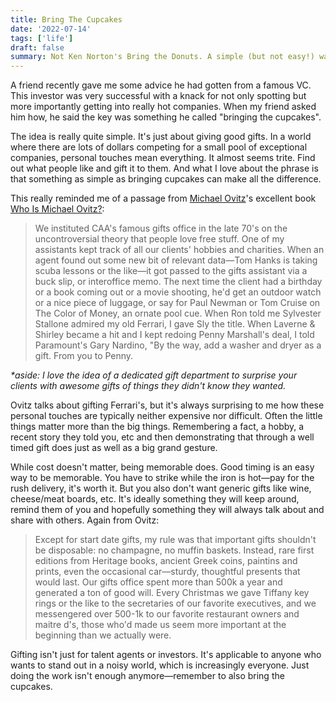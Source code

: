 ```yaml
---
title: Bring The Cupcakes
date: '2022-07-14'
tags: ['life']
draft: false
summary: Not Ken Norton's Bring the Donuts. A simple (but not easy!) way to consistently stand out.
---
```


A friend recently gave me some advice he had gotten from a famous VC. This investor was very successful with a knack for not only spotting but more importantly getting into really hot companies. When my friend asked him how, he said the key was something he called "bringing the cupcakes". 

The idea is really quite simple. It's just about giving good gifts. In a world where there are lots of dollars competing for a small pool of exceptional companies, personal touches mean everything. It almost seems trite. Find out what people like and gift it to them. And what I love about the phrase is that something as simple as bringing cupcakes can make all the difference.

This really reminded me of a passage from [Michael Ovitz](https://en.wikipedia.org/wiki/Michael_Ovitz)'s excellent book [Who Is Michael Ovitz?](https://www.amazon.com/Who-Michael-Ovitz/dp/1591845548):

> We instituted CAA's famous gifts office in the late 70's on the uncontroversial theory that people love free stuff. One of my assistants kept track of all our clients' hobbies and charities. When an agent found out some new bit of relevant data&mdash;Tom Hanks is taking scuba lessons or the like&mdash;it got passed to the gifts assistant via a buck slip, or interoffice memo. The next time the client had a birthday or a book coming out or a movie shooting, he'd get an outdoor watch or a nice piece of luggage, or say for Paul Newman or Tom Cruise on The Color of Money, an ornate pool cue. When Ron told me Sylvester Stallone admired my old Ferrari, I gave Sly the title. When Laverne & Shirley became a hit and I kept redoing Penny Marshall's deal, I told Paramount's Gary Nardino, "By the way, add a washer and dryer as a gift. From you to Penny.

_*aside: I love the idea of a dedicated gift department to surprise your clients with awesome gifts of things they didn't know they wanted._

Ovitz talks about gifting Ferrari's, but it's always surprising to me how these personal touches are typically neither expensive nor difficult. Often the little things matter more than the big things. Remembering a fact, a hobby, a recent story they told you, etc and then demonstrating that through a well timed gift does just as well as a big grand gesture.

While cost doesn't matter, being memorable does. Good timing is an easy way to be memorable. You have to strike while the iron is hot&mdash;pay for the rush delivery, it's worth it. But you also don't want generic gifts like wine, cheese/meat boards, etc. It's ideally something they will keep around, remind them of you and hopefully something they will always talk about and share with others. Again from Ovitz:

> Except for start date gifts, my rule was that important gifts shouldn't be disposable: no champagne, no muffin baskets. Instead, rare first editions from Heritage books, ancient Greek coins, paintins and prints, even the occasional car&mdash;sturdy, thoughtful presents that would last. Our gifts office spent more than 500k
a year and generated a ton of good will. Every Christmas we gave Tiffany key rings or the like to the secretaries of our favorite executives, and we messengered over 500-1k to our favorite restaurant owners and maitre d's, those who'd made us seem more important at the beginning than we actually were.

Gifting isn't just for talent agents or investors. It's applicable to anyone who wants to stand out in a noisy world, which is increasingly everyone. Just doing the work isn't enough anymore&mdash;remember to also bring the cupcakes.
